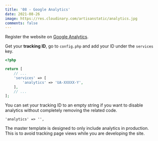 ```yaml
---
title: '08 - Google Analytics'
date: 2021-08-26
image: https://res.cloudinary.com/artisanstatic/analytics.jpg
comments: false
---
```

Register the website on [Google Analytics](https://analytics.google.com/analytics/web).

Get your **tracking ID**, go to `config.php` and add your ID under the `services` key.

```php
<?php

return [
    // ...
    'services' => [
        'analytics' => 'UA-XXXXX-Y',
    ],
    // ...
];
```

You can set your tracking ID to an empty string if you want to disable analytics without completely removing the related code.

```
'analytics' => '',
```

The master template is designed to only include analytics in production. This is to avoid tracking page views while you are developing the site.
